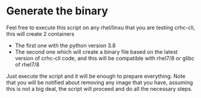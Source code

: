 # Generate the binary

Feel free to execute this script on any rhel/linxu that you are testing crhc-cli, this will create 2 containers

 - The first one with the python version 3.8
 - The second one which will create a binary file based on the latest version of crhc-cli code, and this will be compatible with rhel7/8 or glibc of rhel7/8


Just execute the script and it will be enough to prepare everything. Note that you will be notified about removing any image that you have, assuming this is not a big deal, the script will proceed and do all the necessary steps.